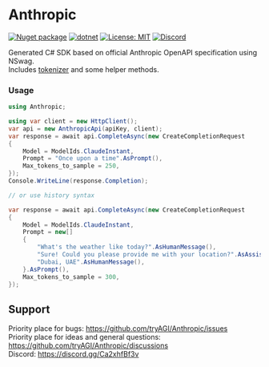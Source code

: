 # Anthropic

[![Nuget package](https://img.shields.io/nuget/vpre/Anthropic)](https://www.nuget.org/packages/Anthropic/)
[![dotnet](https://github.com/tryAGI/Anthropic/actions/workflows/dotnet.yml/badge.svg?branch=main)](https://github.com/tryAGI/Anthropic/actions/workflows/dotnet.yml)
[![License: MIT](https://img.shields.io/github/license/tryAGI/Anthropic)](https://github.com/tryAGI/Anthropic/blob/main/LICENSE.txt)
[![Discord](https://img.shields.io/discord/1115206893015662663?label=Discord&logo=discord&logoColor=white&color=d82679)](https://discord.gg/Ca2xhfBf3v)

Generated C# SDK based on official Anthropic OpenAPI specification using NSwag.  
Includes [tokenizer](https://github.com/tryAGI/Tiktoken) and some helper methods.

### Usage
```csharp
using Anthropic;

using var client = new HttpClient();
var api = new AnthropicApi(apiKey, client);
var response = await api.CompleteAsync(new CreateCompletionRequest
{
    Model = ModelIds.ClaudeInstant,
    Prompt = "Once upon a time".AsPrompt(),
    Max_tokens_to_sample = 250,
});
Console.WriteLine(response.Completion);

// or use history syntax

var response = await api.CompleteAsync(new CreateCompletionRequest
{
    Model = ModelIds.ClaudeInstant,
    Prompt = new[]
    {
        "What's the weather like today?".AsHumanMessage(),
        "Sure! Could you please provide me with your location?".AsAssistantMessage(),
        "Dubai, UAE".AsHumanMessage(),
    }.AsPrompt(),
    Max_tokens_to_sample = 300,
});
```

## Support

Priority place for bugs: https://github.com/tryAGI/Anthropic/issues  
Priority place for ideas and general questions: https://github.com/tryAGI/Anthropic/discussions  
Discord: https://discord.gg/Ca2xhfBf3v  